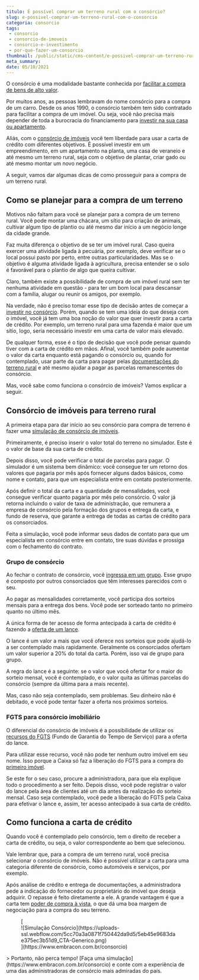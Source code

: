 ```yaml
---
titulo: É possível comprar um terreno rural com o consórcio?
slug: e-possivel-comprar-um-terreno-rural-com-o-consorcio
categoria: consorcio
tags:
 - consorcio
 - consorcio-de-imoveis
 - consorcio-e-investimento
 - por-que-fazer-um-consorcio
thumbnail: /public/static/cms-content/e-possivel-comprar-um-terreno-rural-com-o-consorcio.jpg
meta_summary: 
date: 05/10/2021
---
```

O consórcio é uma modalidade bastante conhecida por [facilitar a compra de bens de alto valor](https://www.embracon.com.br/blog/consorcios-segredos-que-nao-te-contaram).

Por muitos anos, as pessoas lembravam do nome consórcio para a compra de um carro. Desde os anos 1990, o consórcio também tem sido contratado para facilitar a compra de um imóvel. Ou seja, você não precisa mais depender de toda a burocracia do financiamento para [investir na sua casa ou apartamento](https://www.embracon.com.br/blog/hora-certa-comprar-imovel).

Aliás, com o [consórcio de imóveis](https://www.embracon.com.br/blog/como-funciona-consorcio-de-imoveis) você tem liberdade para usar a carta de crédito com diferentes objetivos. É possível investir em um empreendimento, em um apartamento na planta, uma casa de veraneio e até mesmo um terreno rural, seja com o objetivo de plantar, criar gado ou até mesmo montar um novo negócio.

A seguir, vamos dar algumas dicas de como prosseguir para a compra de um terreno rural.

Como se planejar para a compra de um terreno
--------------------------------------------

Motivos não faltam para você se planejar para a compra de um terreno rural. Você pode montar uma chácara, um sítio para criação de animais, cultivar algum tipo de plantio ou até mesmo dar início a um negócio longe da cidade grande.

Faz muita diferença o objetivo de se ter um imóvel rural. Caso queira exercer uma atividade ligada à pecuária, por exemplo, deve verificar se o local possui pasto por perto, entre outras particularidades. Mas se o objetivo é alguma atividade ligada à agricultura, precisa entender se o solo é favorável para o plantio de algo que queira cultivar.

Claro, também existe a possibilidade de compra de um imóvel rural sem ter nenhuma atividade em questão - para ter um bom local para descansar com a família, alugar ou reunir os amigos, por exemplo.

Na verdade, não é preciso tomar esse tipo de decisão antes de começar a [investir no consórcio](https://www.embracon.com.br/blog/8-motivos-que-comprovam-que-consorcio-e-investimento). Porém, quando se tem uma ideia do que deseja com o imóvel, você já tem uma boa noção do valor que quer investir para a carta de crédito. Por exemplo, um terreno rural para uma fazenda é maior que um sítio, logo, seria necessário investir em uma carta de valor mais elevado.

De qualquer forma, esse é o tipo de decisão que você pode pensar quando tiver com a carta de crédito em mãos. Afinal, você também pode aumentar o valor da carta enquanto está pagando o consórcio ou, quando for contemplado, usar parte da carta para pagar pelas [documentações do terreno rural](https://www.embracon.com.br/blog/qual-e-a-documentacao-necessaria-para-a-compra-de-um-imovel) e até mesmo ajudar a pagar as parcelas remanescentes do consórcio.

Mas, você sabe como funciona o consórcio de imóveis? Vamos explicar a seguir.

Consórcio de imóveis para terreno rural
---------------------------------------

A primeira etapa para dar início ao seu consórcio para compra de terreno é fazer uma [simulação de consórcio de imóveis](https://www.embracon.com.br/blog/simulacao-de-consorcio).

Primeiramente, é preciso inserir o valor total do terreno no simulador. Este é o valor de base da sua carta de crédito.

Depois disso, você pode verificar o total de parcelas para pagar. O simulador é um sistema bem dinâmico: você consegue ter um retorno dos valores que pagaria por mês após fornecer alguns dados básicos, como nome e contato, para que um especialista entre em contato posteriormente.

Após definir o total da carta e a quantidade de mensalidades, você consegue verificar quanto pagaria por mês pelo consórcio. O valor já retorna incluindo o valor de taxa de administração, que remunera a empresa de consórcio pela formação dos grupos e entrega da carta, e fundo de reserva, que garante a entrega de todas as cartas de crédito para os consorciados.

Feita a simulação, você pode informar seus dados de contato para que um especialista em consórcio entre em contato, tire suas dúvidas e prossiga com o fechamento do contrato.

### Grupo de consórcio

Ao fechar o contrato de consórcio, você [ingressa em um grupo](https://www.embracon.com.br/blog/o-que-e-e-como-funciona-o-consorcio-em-andamento). Esse grupo é composto por outros consorciados que têm interesses parecidos com o seu.

Ao pagar as mensalidades corretamente, você participa dos sorteios mensais para a entrega dos bens. Você pode ser sorteado tanto no primeiro quanto no último mês.

A única forma de ter acesso de forma antecipada à carta de crédito é fazendo a [oferta de um lance](https://www.embracon.com.br/blog/como-funcionam-os-tipos-de-lances-no-consorcio).

O lance é um valor a mais que você oferece nos sorteios que pode ajudá-lo a ser contemplado mais rapidamente. Geralmente os consorciados ofertam um valor superior a 20% do total da carta. Porém, isso vai de grupo para grupo.

A regra do lance é a seguinte: se o valor que você ofertar for o maior do sorteio mensal, você é contemplado, e o valor quita as últimas parcelas do consórcio (sempre da última para a mais recente).

Mas, caso não seja contemplado, sem problemas. Seu dinheiro não é debitado, e você pode tentar fazer a oferta nos próximos sorteios.

### FGTS para consórcio imobiliário

O diferencial do consórcio de imóveis é a possibilidade de utilizar os [recursos do FGTS](https://www.embracon.com.br/blog/5-passos-para-voce-usar-o-fgts-no-consorcio-imobiliario) (Fundo de Garantia do Tempo de Serviço) para a oferta do lance.

Para utilizar esse recurso, você não pode ter nenhum outro imóvel em seu nome. Isso porque a Caixa só faz a liberação do FGTS para a compra do [primeiro imóvel](https://www.embracon.com.br/blog/8-dicas-compra-primeiro-imovel).

Se este for o seu caso, procure a administradora, para que ela explique todo o procedimento a ser feito. Depois disso, você pode registrar o valor do lance pela área de clientes até um dia antes da realização do sorteio mensal. Caso seja contemplado, você pede a liberação do FGTS pela Caixa para efetivar o lance e, assim, ter acesso antecipado à sua carta de crédito.

Como funciona a carta de crédito
--------------------------------

Quando você é contemplado pelo consórcio, tem o direito de receber a carta de crédito, ou seja, o valor correspondente ao bem que selecionou.

Vale lembrar que, para a compra de um terreno rural, você precisa selecionar o consórcio de imóveis. Não é possível utilizar a carta para uma categoria diferente de consórcio, como automóveis e serviços, por exemplo.

Após análise de crédito e entrega de documentações, a administradora pede a indicação do fornecedor ou proprietário do imóvel que deseja adquirir. O repasse é feito diretamente a ele. A grande vantagem é que a carta tem [poder de compra à vista](https://www.embracon.com.br/blog/9-duvidas-mais-comuns-sobre-consorcio), o que dá uma boa margem de negociação para a compra do seu terreno.

<figure class="w-richtext-figure-type-image w-richtext-align-center">[<div>![Simulação Consórcio](https://uploads-ssl.webflow.com/5cc70a3a0871f750442da9d5/5eb45e9683dae375ec3b51d9_CTA-Generico.png)</div>](https://www.embracon.com.br/consorcio)</figure>> Portanto, não perca tempo! [Faça uma simulação](https://www.embracon.com.br/consorcio) e conte com a experiência de uma das administradoras de consórcio mais admiradas do país.

‍

